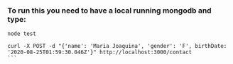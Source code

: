 ### To run this you need to have a local running mongodb and type:

````
node test
````

````
curl -X POST -d "{'name': 'Maria Joaquina', 'gender': 'F', birthDate: '2020-08-25T01:59:30.046Z'}" http://localhost:3000/contact
```
